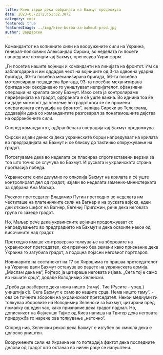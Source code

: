 ```yaml
---
title: Киев тврди дека одбраната на Бахмут продолжува
date: 2023-05-21T23:51:32.307Z
category: свет
featured: true
featuredImage: ../img/kiev-borba-za-bahmut-prod.jpg
author: Вардарски
---
```

Командантот на копнените сили на вооружените сили на Украина, генерал-полковник Александар Сирски, во неделата ги посети напредните позиции кај Бахмут, пренесува Укринформ.

„Ги посетив нашите војници и команданти на линијата на фронтот. Им се заблагодарив и им оддадов чест на војниците од 3-та одвоена ударна бригада, 30-та посебна механизирана бригада, 56-та посебна моторизирана пешадиска бригада, 93-та посебна механизирана бригада кои секојдневно го уништуваат непријателот. офанзивни операции на крилата околу Бахмут. Иако сега ја контролираме периферијата на градот, одбраната е сè уште важна. Во иднина тоа ќе ни даде можност да влеземе во градот кога ќе се промени оперативната ситуација на фронтот“, напиша Сирски во Телеграма, додавајќи дека со командантите разговарал за понатамошните дејства на одбранбените сили.

Според командантот, одбранбената операција кај Бахмут продолжува.

Сирски изјави денеска дека украинските борци напредуваат на крилата во предградијата на Бахмут и се блиску до тактичко опкружување на градот.

Потсетуваме дека во неделата се пласираа спротивставени верзии за тоа што точно се случува во Бахмут. И руската и украинската страна прогласија победа.

Украинските сили делумно го опколија Бахмут на крилата и сè уште контролираат дел од градот, изјави во неделата заменик-министерката за одбрана Ана Маљар.

Рускиот претседател Владимир Путин претходно во неделата им честиташе на платеничките сили на Вагнер и на руската војска, еден ден откако шефот на Вагнер, Евгениј Пригожин, рече дека неговата група го зазеде градот.

Но, Маљар рече дека украинските војници продолжуваат со напредувањето во предградието на Бахмут и дека освоиле некои од височините над градот.

Претходно имаше контроверзно толкување на зборовите на украинскиот претседател, кои првично беа земени како признание дека Украина го загубила градот, а подоцна појасни неговиот портпарол.

Новинарите на состанокот на Г7 во Хирошима го прашаа претседателот на Украина дали Бахмут останува во рацете на украинската армија. „Мислам дека не“, Ројтерс ја цитираше неговата изјава. „Сега тој е само во нашите срца“, додаде Володимир Зеленски.

„Треба да разберете дека нема ништо (таму). Тие (Русите - уред.) уништија сè. Сега Бахмут е само во нашите срца. Нема ништо таму“. - ова се точните зборови на украинскиот претседател.
Некои медиуми ги толкуваа зборовите на Володимир Зеленски за Бахмут, цитирани пред помалку од еден час, како признание дека градот паднал. Но, дописникот на Фајненшл Тајмс од Киев напиша на Твитер дека неговата придружба го нарече ова толкување „неточно“.

Според нив, Зеленски рекол дека Бахмут е изгубен во смисла дека е целосно уништен.

Вооружените сили на Украина не го потврдија фактот дека последните делови од градот што останаа во нивни раце се напуштени.